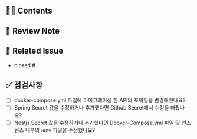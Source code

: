 ## 👩‍💻 Contents

<!-- 작업 내용을 적어주세요 -->

## 📝 Review Note

<!-- PR과정에서 든 생각이나 개선할 내용이 있다면 적어주세요. -->

## 📣 Related Issue

<!-- 관련 이슈를 적어주세요. -->

- closed #

## ✅ 점검사항

- [ ] docker-compose.yml 파일에 마이그레이션 한 API의 포워딩을 변경해줬나요?
- [ ] Spring Secret 값을 수정하거나 추가했다면 Github Secret에서 수정을 해줬나요?
- [ ] Nestjs Secret 값을 수정하거나 추가했다면 Docker-Compose.yml 파일 및 인스턴스 내부의 .env 파일을 수정했나요?